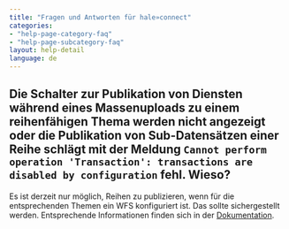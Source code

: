 ```yaml
---
title: "Fragen und Antworten für hale»connect"
categories:
- "help-page-category-faq"
- "help-page-subcategory-faq"
layout: help-detail
language: de
---
```


<h2>Die Schalter zur Publikation von Diensten während eines Massenuploads zu einem
reihenfähigen Thema werden nicht angezeigt oder die Publikation von Sub-Datensätzen einer Reihe schlägt mit der Meldung <code>Cannot perform operation 'Transaction': transactions are disabled by configuration</code> fehl. Wieso?</h2>

Es ist derzeit nur möglich, Reihen zu publizieren, wenn für die entsprechenden Themen ein WFS konfiguriert ist. 
Das sollte sichergestellt werden. Entsprechende Informationen finden sich in der <a href="../../create-manage-datasets/create-dataset-series/2014-01-01-dataset-series">Dokumentation</a>.
